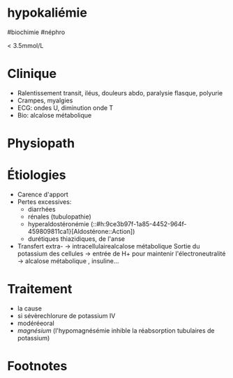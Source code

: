 # hypokaliémie
#biochimie #néphro 


< 3.5mmol/L 


# Clinique


- Ralentissement transit, iléus, douleurs abdo, paralysie flasque, polyurie 
- Crampes, myalgies 
- ECG: ondes U, diminution onde T 
- Bio: alcalose métabolique 


# Physiopath



# Étiologies


- Carence d'apport 
- Pertes excessives: 
    - diarrhées 
    - rénales (tubulopathie) 
    - hyperaldostéronémie (::#h:9ce3b97f-1a85-4452-964f-459809811ca1}[Aldostérone::Action]) 
    - durétiques thiazidiques, de l'anse 
- Transfert extra- -> intracellulairealcalose métabolique
  Sortie du potassium des cellules -> entrée de H+ pour maintenir l'électroneutralité -> alcalose métabolique 
  , insuline… 


# Traitement


- la cause 
- si sévèrechlorure de potassium IV 
- modéréeoral 
- _magnésium_ (l'hypomagnésémie inhible la réabsorption tubulaires de potassium) 


# Footnotes

